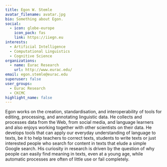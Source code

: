 ```yaml
---
title: Egon W. Stemle
avatar_filename: avatar.jpg
bio: Something about Egon.
social:
  - icon: globe-europe
    icon_pack: fas
    link: https://iiegn.eu
interests:
  - Artificial Intelligence
  - Computational Linguistics
  - Cognitive Science
organizations:
  - name: Eurac Research
    url: http://www.eurac.edu/
email: egon.stemle@eurac.edu
superuser: false
user_groups:
  - Eurac Research
  - CKCMC
highlight_name: false
---
```

Egon works on the creation, standardisation, and interoperability of tools for
editing, processing, and annotating linguistic data. He collects and processes
data from the Web, from social media, and language learners and also enjoys
working together with other scientists on their data. He develops tools that
can apply our everyday understanding of language to texts, be it to help
teachers to correct texts, students to write texts or just interested people
who search for content in texts that elude a simple Google search. His
curiosity in research is driven by the question of why people can easily find
meaning in texts, even at a young age, while automatic processes are often of
little use or fail completely.
